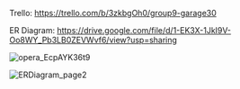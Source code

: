Trello:
https://trello.com/b/3zkbgOh0/group9-garage30

ER Diagram:
https://drive.google.com/file/d/1-EK3X-1JkI9V-Oo8WY_Pb3LB0ZEVWvf6/view?usp=sharing



![opera_EcpAYK36t9](https://github.com/brucette/Garage3.0/assets/31070311/0467f211-335e-495f-8e0e-cf7803280094)

![ERDiagram_page2](https://github.com/brucette/Garage3.0/assets/89015988/313b5e0b-7c59-4f29-93e9-ce01b0d2839c)
